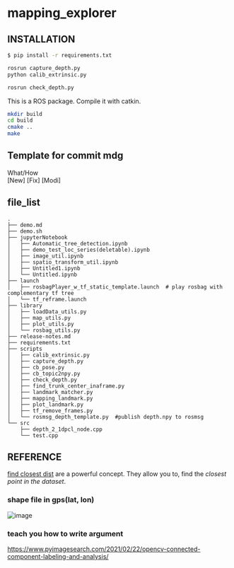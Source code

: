 # mapping_explorer
## INSTALLATION
```sh
$ pip install -r requirements.txt
```

```sh
rosrun capture_depth.py
python calib_extrinsic.py

rosrun check_depth.py
```

This is a ROS package. Compile it with catkin.
```sh
mkdir build
cd build
cmake ..
make

```
## Template for commit mdg
What/How  
[New]
[Fix]
[Modi]

## file_list
```
.
├── demo.md  
├── demo.sh
├── jupyterNotebook
│   ├── Automatic_tree_detection.ipynb
│   ├── demo_test_loc_series(deletable).ipynb
│   ├── image_util.ipynb
│   ├── spatio_transform_util.ipynb
│   ├── Untitled1.ipynb
│   └── Untitled.ipynb
├── launch
│   ├── rosbagPlayer_w_tf_static_template.launch  # play rosbag with complementary tf tree
│   └── tf_reframe.launch
├── library
│   ├── loadData_utils.py
│   ├── map_utils.py
│   ├── plot_utils.py
│   └── rosbag_utils.py
├── release-notes.md
├── requirements.txt
├── scripts
│   ├── calib_extrinsic.py
│   ├── capture_depth.py
│   ├── cb_pose.py
│   ├── cb_topic2npy.py
│   ├── check_depth.py
│   ├── find_trunk_center_inaframe.py
│   ├── landmark_matcher.py
│   ├── mapping_landmark.py
│   ├── plot_landmark.py
│   ├── tf_remove_frames.py
│   └── rosmsg_depth_template.py  #publish depth.npy to rosmsg
└── src
    ├── depth_2_1dpcl_node.cpp
    └── test.cpp
```

## REFERENCE
[find closest dist](https://www.pyimagesearch.com/2018/07/23/simple-object-tracking-with-opencv/) are a powerful concept. They allow you to, find the *closest point in the dataset*.



### shape file in gps(lat, lon)
![image](https://github.com/wowyunDBL/mapping_explorer/blob/master/image/RGBD-point_cloud.png)



### teach you how to write argument
https://www.pyimagesearch.com/2021/02/22/opencv-connected-component-labeling-and-analysis/
